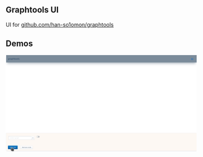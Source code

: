 ## Graphtools UI
UI for [github.com/han-so1omon/graphtools](https://github.com/han-so1omon/graphtools)

## Demos
![](static/rbtree-demo-1.gif)
